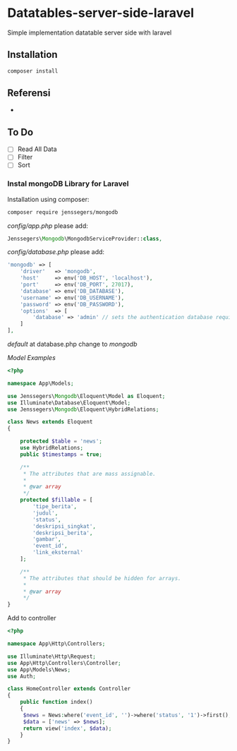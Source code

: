 # Datatables-server-side-laravel
Simple implementation datatable server side with laravel

## Installation
```bash
composer install
``` 
## Referensi
-

## To Do 
- [ ] Read All Data
- [ ] Filter
- [ ] Sort

### Instal mongoDB Library for Laravel

Installation using composer:
```bash
composer require jenssegers/mongodb
```

*config/app.php* please add: 
```php
Jenssegers\Mongodb\MongodbServiceProvider::class,
```

*config/database.php* please add:
```php
'mongodb' => [
    'driver'   => 'mongodb',
    'host'     => env('DB_HOST', 'localhost'),
    'port'     => env('DB_PORT', 27017),
    'database' => env('DB_DATABASE'),
    'username' => env('DB_USERNAME'),
    'password' => env('DB_PASSWORD'),
    'options'  => [
        'database' => 'admin' // sets the authentication database required by mongo 3
    ]
],
```

 *default* at database.php change to *mongodb*

*Model Examples*

```php
<?php

namespace App\Models;

use Jenssegers\Mongodb\Eloquent\Model as Eloquent;
use Illuminate\Database\Eloquent\Model;
use Jenssegers\Mongodb\Eloquent\HybridRelations;

class News extends Eloquent
{

    protected $table = 'news';
    use HybridRelations;
    public $timestamps = true;

    /**
     * The attributes that are mass assignable.
     *
     * @var array
     */
    protected $fillable = [
        'tipe_berita',
        'judul',
        'status',
        'deskripsi_singkat',
        'deskripsi_berita',
        'gambar',
        'event_id',
        'link_eksternal'
    ];

    /**
     * The attributes that should be hidden for arrays.
     *
     * @var array
     */
}
```

Add to controller

```php
<?php

namespace App\Http\Controllers;

use Illuminate\Http\Request;
use App\Http\Controllers\Controller;
use App\Models\News;
use Auth;

class HomeController extends Controller
{
    public function index()
    {
     $news = News:where('event_id', '')->where('status', '1')->first();
     $data = ['news' => $news];
     return view('index', $data);
    }
}
```